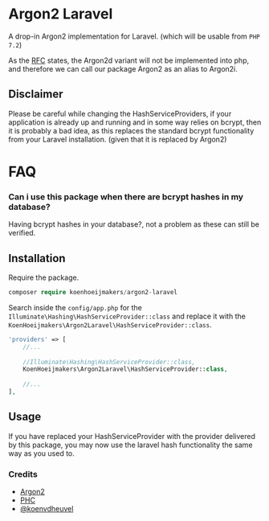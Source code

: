 # Argon2 Laravel
A drop-in Argon2 implementation for Laravel. (which will be usable from `PHP 7.2`)

As the [RFC](https://wiki.php.net/rfc/argon2_password_hash) states, the Argon2d variant will not be implemented into php, and therefore we can call our package Argon2 as an alias to Argon2i.

## Disclaimer
Please be careful while changing the HashServiceProviders, if your application is already up and running and in some way relies on bcrypt, then it is probably a bad idea, as this replaces the standard bcrypt functionality from your Laravel installation. (given that it is replaced by Argon2)

# FAQ
### Can i use this package when there are bcrypt hashes in my database?
Having bcrypt hashes in your database?, not a problem as these can still be verified.

## Installation

Require the package.
```php
composer require koenhoeijmakers/argon2-laravel
```

Search inside the `config/app.php` for the `Illuminate\Hashing\HashServiceProvider::class` and replace it with the `KoenHoeijmakers\Argon2Laravel\HashServiceProvider::class`.

```php
'providers' => [
    //...
    
    //Illuminate\Hashing\HashServiceProvider::class,
    KoenHoeijmakers\Argon2Laravel\HashServiceProvider::class,
    
    //...
],
```

## Usage

If you have replaced your HashServiceProvider with the provider delivered by this package, you may now use the laravel hash functionality the same way as you used to.

### Credits
* [Argon2](https://github.com/P-H-C/phc-winner-argon2)
* [PHC](https://password-hashing.net/)
* [@koenvdheuvel](https://github.com/koenvdheuvel)
